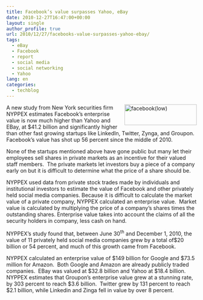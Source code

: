 ```yaml
---
title: Facebook’s value surpasses Yahoo, eBay
date: 2010-12-27T16:47:00+00:00
layout: single
author_profile: true
url: 2010/12/27/facebooks-value-surpasses-yahoo-ebay/
tags:
  - eBay
  - Facebook
  - report
  - social media
  - social networking
  - Yahoo
lang: en
categories: 
  - techblog
---
```

[<img title="facebook(low)" border="0" alt="facebook(low)" align="right" src="http://lh4.ggpht.com/_vaUVXcmC3OI/TRi8MIpDjBI/AAAAAAAADig/OQNmkuyZSpU/facebook%28low%29_thumb.jpg?imgmax=800" width="191" height="55" />](http://lh4.ggpht.com/_vaUVXcmC3OI/TRi8K7Vo30I/AAAAAAAADic/H3FK_KeSC0U/s1600-h/facebook%28low%29%5B2%5D.jpg)A new study from New York securities firm NYPPEX estimates Facebook’s enterprise value is now much higher than Yahoo and EBay, at $41.2 billion and significantly higher than other fast growing startups like LinkedIn, Twitter, Zynga, and Groupon. Facebook’s value has shot up 56 percent since the middle of 2010.

None of the startups mentioned above have gone public but many let their employees sell shares in private markets as an incentive for their valued staff members.  The private markets let investors buy a piece of a company early on but it is difficult to determine what the price of a share should be.

NYPPEX used data from private stock trades made by individuals and institutional investors to estimate the value of Facebook and other privately held social media companies. Because it is difficult to calculate the market value of a private company, NYPPEX calculated an enterprise value.  Market value is calculated by multiplying the price of a company’s shares times the outstanding shares. Enterprise value takes into account the claims of all the security holders in company, less cash on hand.

NYPPEX’s study found that, between June 30<sup>th</sup> and December 1, 2010, the value of 11 privately held social media companies grew by a total of$20 billion or 54 percent, and much of this growth came from Facebook.

NYPPEX calculated an enterprise value of $149 billion for Google and $73.5 million for Amazon.  Both Google and Amazon are already publicly traded companies.  EBay was valued at $32.8 billion and Yahoo at $18.4 billion.  NYPPEX estimates that Groupon’s enterprise value grew at a stunning rate, by 303 percent to reach $3.6 billion.  Twitter grew by 131 percent to reach $2.1 billion, while Linkedin and Zinga fell in value by over 8 percent.
